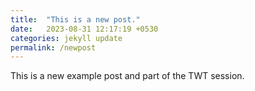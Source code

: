 ```yaml
---
title:  "This is a new post."
date:   2023-08-31 12:17:19 +0530
categories: jekyll update
permalink: /newpost
---
```


This is a new example post and part of the TWT session.
